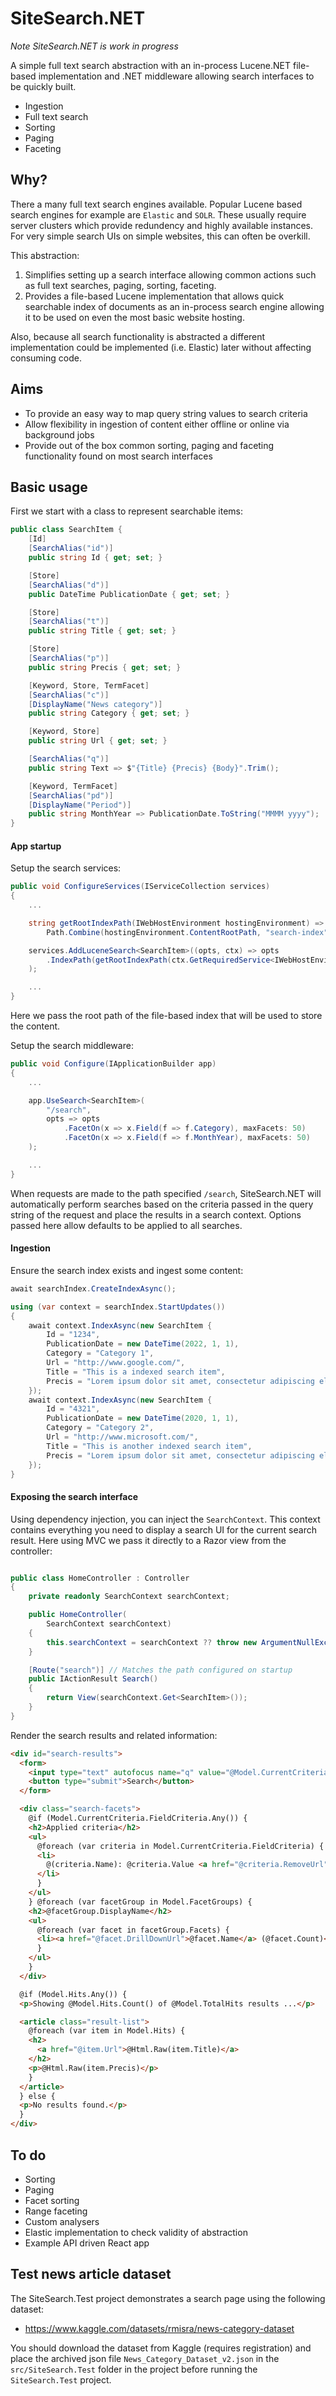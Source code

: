 # SiteSearch.NET

_Note SiteSearch.NET is work in progress_

A simple full text search abstraction with an in-process Lucene.NET file-based implementation and .NET middleware allowing search interfaces to be quickly built.

- Ingestion
- Full text search
- Sorting
- Paging
- Faceting

## Why?

There a many full text search engines available. Popular Lucene based search engines for example are `Elastic` and `SOLR`. These usually require server clusters which provide redundency and highly available instances. For very simple search UIs on simple websites, this can often be overkill.

This abstraction:

1) Simplifies setting up a search interface allowing common actions such as full text searches, paging, sorting, faceting.
2) Provides a file-based Lucene implementation that allows quick searchable index of documents as an in-process search engine allowing it to be used on even the most basic website hosting.

Also, because all search functionality is abstracted a different implementation could be implemented (i.e. Elastic) later without affecting consuming code.

## Aims

- To provide an easy way to map query string values to search criteria
- Allow flexibility in ingestion of content either offline or online via background jobs
- Provide out of the box common sorting, paging and faceting functionality found on most search interfaces

## Basic usage

First we start with a class to represent searchable items:

```csharp
public class SearchItem {
    [Id]
    [SearchAlias("id")]
    public string Id { get; set; }

    [Store]
    [SearchAlias("d")]
    public DateTime PublicationDate { get; set; }

    [Store]
    [SearchAlias("t")]
    public string Title { get; set; }

    [Store]
    [SearchAlias("p")]
    public string Precis { get; set; }

    [Keyword, Store, TermFacet]
    [SearchAlias("c")]
    [DisplayName("News category")]
    public string Category { get; set; }

    [Keyword, Store]
    public string Url { get; set; }

    [SearchAlias("q")]
    public string Text => $"{Title} {Precis} {Body}".Trim();

    [Keyword, TermFacet]
    [SearchAlias("pd")]
    [DisplayName("Period")]
    public string MonthYear => PublicationDate.ToString("MMMM yyyy");
}
```

#### App startup

Setup the search services:

```csharp
public void ConfigureServices(IServiceCollection services)
{
    ...

    string getRootIndexPath(IWebHostEnvironment hostingEnvironment) =>
        Path.Combine(hostingEnvironment.ContentRootPath, "search-index");

    services.AddLuceneSearch<SearchItem>((opts, ctx) => opts
        .IndexPath(getRootIndexPath(ctx.GetRequiredService<IWebHostEnvironment>()))
    );

    ...
}
```

Here we pass the root path of the file-based index that will be used to store the content.

Setup the search middleware:

```csharp
public void Configure(IApplicationBuilder app)
{
    ...

    app.UseSearch<SearchItem>(
        "/search",
        opts => opts
            .FacetOn(x => x.Field(f => f.Category), maxFacets: 50)
            .FacetOn(x => x.Field(f => f.MonthYear), maxFacets: 50)
    );

    ...
}
```

When requests are made to the path specified `/search`, SiteSearch.NET will automatically perform searches based on the criteria passed in the query string of the request and place the results in a search context. Options passed here allow defaults to be applied to all searches.

#### Ingestion

Ensure the search index exists and ingest some content:

```csharp
await searchIndex.CreateIndexAsync();

using (var context = searchIndex.StartUpdates())
{
    await context.IndexAsync(new SearchItem {
        Id = "1234",
        PublicationDate = new DateTime(2022, 1, 1),
        Category = "Category 1",
        Url = "http://www.google.com/",
        Title = "This is a indexed search item",
        Precis = "Lorem ipsum dolor sit amet, consectetur adipiscing elit. Sed sit amet tincidunt magna, sed consequat lorem. Integer sit amet sollicitudin lorem, id luctus magna. Phasellus dapibus tellus magna, id porta velit fermentum non."
    });
    await context.IndexAsync(new SearchItem {
        Id = "4321",
        PublicationDate = new DateTime(2020, 1, 1),
        Category = "Category 2",
        Url = "http://www.microsoft.com/",
        Title = "This is another indexed search item",
        Precis = "Lorem ipsum dolor sit amet, consectetur adipiscing elit. Sed sit amet tincidunt magna, sed consequat lorem. Integer sit amet sollicitudin lorem, id luctus magna. Phasellus dapibus tellus magna, id porta velit fermentum non."
    });
}

```

#### Exposing the search interface

Using dependency injection, you can inject the `SearchContext`. This context contains everything you need to display a search UI for the current search result. Here using MVC we pass it directly to a Razor view from the controller:

```csharp

public class HomeController : Controller
{
    private readonly SearchContext searchContext;

    public HomeController(
        SearchContext searchContext)
    {
        this.searchContext = searchContext ?? throw new ArgumentNullException(nameof(searchContext));
    }

    [Route("search")] // Matches the path configured on startup
    public IActionResult Search()
    {
        return View(searchContext.Get<SearchItem>());
    }
}

```

Render the search results and related information:

```html
<div id="search-results">
  <form>
    <input type="text" autofocus name="q" value="@Model.CurrentCriteria.Term" />
    <button type="submit">Search</button>
  </form>

  <div class="search-facets">
    @if (Model.CurrentCriteria.FieldCriteria.Any()) {
    <h2>Applied criteria</h2>
    <ul>
      @foreach (var criteria in Model.CurrentCriteria.FieldCriteria) {
      <li>
        @(criteria.Name): @criteria.Value <a href="@criteria.RemoveUrl">X</a>
      </li>
      }
    </ul>
    } @foreach (var facetGroup in Model.FacetGroups) {
    <h2>@facetGroup.DisplayName</h2>
    <ul>
      @foreach (var facet in facetGroup.Facets) {
      <li><a href="@facet.DrillDownUrl">@facet.Name</a> (@facet.Count)</li>
      }
    </ul>
    }
  </div>

  @if (Model.Hits.Any()) {
  <p>Showing @Model.Hits.Count() of @Model.TotalHits results ...</p>

  <article class="result-list">
    @foreach (var item in Model.Hits) {
    <h2>
      <a href="@item.Url">@Html.Raw(item.Title)</a>
    </h2>
    <p>@Html.Raw(item.Precis)</p>
    }
  </article>
  } else {
  <p>No results found.</p>
  }
</div>
```

## To do

- Sorting
- Paging
- Facet sorting
- Range faceting
- Custom analysers
- Elastic implementation to check validity of abstraction
- Example API driven React app

## Test news article dataset

The SiteSearch.Test project demonstrates a search page using the following dataset:

- https://www.kaggle.com/datasets/rmisra/news-category-dataset

You should download the dataset from Kaggle (requires registration) and place the archived json file `News_Category_Dataset_v2.json` in the `src/SiteSearch.Test` folder in the project before running the `SiteSearch.Test` project.
